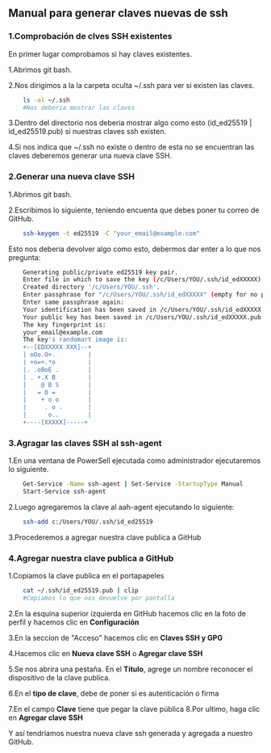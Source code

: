## Manual para generar claves nuevas de ssh

### 1.Comprobación de clves SSH existentes
En primer lugar comprobamos si hay claves existentes.

1.Abrimos git bash.

2.Nos dirigimos a la la carpeta oculta ~/.ssh para ver si existen las claves.

```bash
    ls -al ~/.ssh
    #Nos deberia mostrar las claves
```

3.Dentro del directorio nos deberia mostrar algo como esto (id_ed25519 | id_ed25519.pub) si nuestras claves ssh existen.

4.Si nos indica que ~/.ssh no existe o dentro de esta no se encuentran las claves deberemos generar una nueva clave SSH.

### 2.Generar una nueva clave SSH 
    
1.Abrimos git bash.

2.Escribimos lo siguiente, teniendo encuenta que debes poner tu correo de GitHub.

```bash
    ssh-keygen -t ed25519 -C "your_email@example.com"
```

Esto nos deberia devolver algo como esto, debermos dar enter a lo que nos pregunta:

```bash
    Generating public/private ed25519 key pair.
    Enter file in which to save the key (/c/Users/YOU/.ssh/id_edXXXXX):
    Created directory '/c/Users/YOU/.ssh'.
    Enter passphrase for "/c/Users/YOU/.ssh/id_edXXXXX" (empty for no passphrase):
    Enter same passphrase again:
    Your identification has been saved in /c/Users/YOU/.ssh/id_edXXXXX
    Your public key has been saved in /c/Users/YOU/.ssh/id_edXXXXX.pub
    The key fingerprint is:
    your_email@example.com
    The key's randomart image is:
    +--[EDXXXXX XXX]--+
    | oOo.O+.         |
    | +o=+.*o         |
    |. .oBoE .        |
    | . +.X B         |
    |    @ B S        |
    |   = O =         |
    |    + o o        |
    |     . o .       |
    |      o..        |
    +----[XXXXX]-----+
```

### 3.Agragar las claves SSH al ssh-agent
1.En una ventana de PowerSell ejecutada como administrador ejecutaremos lo siguiente.

```bash
    Get-Service -Name ssh-agent | Set-Service -StartupType Manual
    Start-Service ssh-agent
```

2.Luego agregaremos la clave al aah-agent ejecutando lo siguiente:

```bash
    ssh-add c:/Users/YOU/.ssh/id_ed25519
```

3.Procederemos a agregar nuestra clave publica a GitHub

### 4.Agregar nuestra clave publica a GitHub
1.Copiamos la clave publica en el portapapeles

```bash
    cat ~/.ssh/id_ed25519.pub | clip
    #Copiamos lo que nos devuelve por pantalla
```

2.En la esquina superior izquierda en GitHub hacemos clic en la foto de perfil y hacemos clic en **Configuración**

3.En la seccion de "Acceso" hacemos clic en **Claves SSH y GPG**

4.Hacemos clic en **Nueva clave SSH** o **Agregar clave SSH** 

5.Se nos abrira una pestaña. En el **Titulo**, agrege un nombre reconocer el dispositivo de la clave publica.

6.En el **tipo de clave**, debe de poner si es autenticación o firma  

7.En el campo **Clave** tiene que pegar la clave pública
8.Por ultimo, haga clic en **Agregar clave SSH**                       

Y así tendriamos nuestra nueva clave ssh generada y agregada a nuestro GitHub.
